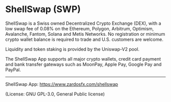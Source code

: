 # ShellSwap (SWP)
ShellSwap is a Swiss owned Decentralized Crypto Exchange (DEX), with a low swap fee of 0.08% on the Ethereum, Polygon, Arbitrum, Optimism, Avalanche, Fantom, Solana and Metis Networks. No registration or minimum crypto wallet balance is required to trade and U.S. customers are welcome. 

Liquidity and token staking is provided by the Uniswap-V2 pool.

The ShellSwap App supports all major crypto wallets, credit card payment and bank transfer gateways such as MoonPay, Apple Pay, Google Pay and PayPal.

___
ShellSwap App: https://www.zardosfx.com/shellswap

(License: GNU GPL-3.0, General Public license)

